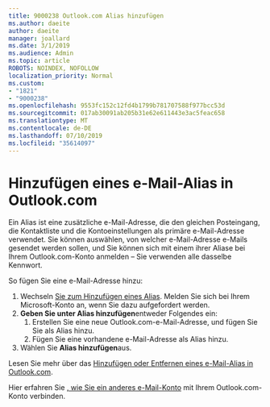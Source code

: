 ```yaml
---
title: 9000238 Outlook.com Alias hinzufügen
ms.author: daeite
author: daeite
manager: joallard
ms.date: 3/1/2019
ms.audience: Admin
ms.topic: article
ROBOTS: NOINDEX, NOFOLLOW
localization_priority: Normal
ms.custom:
- "1821"
- "9000238"
ms.openlocfilehash: 9553fc152c12fd4b1799b781707588f977bcc53d
ms.sourcegitcommit: 017ab30091ab205b31e62e611443e3ac5feac658
ms.translationtype: MT
ms.contentlocale: de-DE
ms.lasthandoff: 07/10/2019
ms.locfileid: "35614097"
---
```

# <a name="add-an-email-alias-in-outlookcom"></a>Hinzufügen eines e-Mail-Alias in Outlook.com

Ein Alias ist eine zusätzliche e-Mail-Adresse, die den gleichen Posteingang, die Kontaktliste und die Kontoeinstellungen als primäre e-Mail-Adresse verwendet. Sie können auswählen, von welcher e-Mail-Adresse e-Mails gesendet werden sollen, und Sie können sich mit einem ihrer Aliase bei Ihrem Outlook.com-Konto anmelden – Sie verwenden alle dasselbe Kennwort.

So fügen Sie eine e-Mail-Adresse hinzu:

1. Wechseln [Sie zum Hinzufügen eines Alias](https://go.microsoft.com/fwlink/p/?linkid=864833). Melden Sie sich bei Ihrem Microsoft-Konto an, wenn Sie dazu aufgefordert werden.
2. **Geben Sie unter Alias hinzufügen**entweder Folgendes ein:
    1. Erstellen Sie eine neue Outlook.com-e-Mail-Adresse, und fügen Sie Sie als Alias hinzu.
    2. Fügen Sie eine vorhandene e-Mail-Adresse als Alias hinzu.
3. Wählen Sie **Alias hinzufügen**aus.

Lesen Sie mehr über das [Hinzufügen oder Entfernen eines e-Mail-Alias in Outlook.com](https://support.office.com/article/459b1989-356d-40fa-a689-8f285b13f1f2?wt.mc_id=Office_Outlook_com_Alchemy).  

Hier erfahren Sie [, wie Sie ein anderes e-Mail-Konto](https://support.office.com/article/c5224df4-5885-4e79-91ba-523aa743f0ba?wt.mc_id=Office_Outlook_com_Alchemy) mit Ihrem Outlook.com-Konto verbinden.